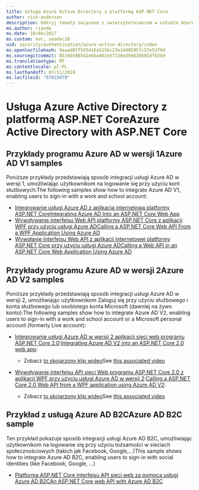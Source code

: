```yaml
---
title: Usługa Azure Active Directory z platformą ASP.NET Core
author: rick-anderson
description: Odkryj tematy związane z uwierzytelnianiem w usłudze Azure Active Directory w programie ASP.NET Core.
ms.author: riande
ms.date: 10/04/2017
ms.custom: mvc, seodec18
uid: security/authentication/azure-active-directory/index
ms.openlocfilehash: 9aaad8ff555416a525bc23e3d405957c57e53f9d
ms.sourcegitcommit: 8516b586541e6ba402e57228e356639b85dfb2b9
ms.translationtype: MT
ms.contentlocale: pl-PL
ms.lasthandoff: 07/11/2019
ms.locfileid: "67815079"
---
```

# <a name="azure-active-directory-with-aspnet-core"></a><span data-ttu-id="e890e-103">Usługa Azure Active Directory z platformą ASP.NET Core</span><span class="sxs-lookup"><span data-stu-id="e890e-103">Azure Active Directory with ASP.NET Core</span></span>

## <a name="azure-ad-v1-samples"></a><span data-ttu-id="e890e-104">Przykłady programu Azure AD w wersji 1</span><span class="sxs-lookup"><span data-stu-id="e890e-104">Azure AD V1 samples</span></span>

<span data-ttu-id="e890e-105">Poniższe przykłady przedstawiają sposób integracji usługi Azure AD w wersji 1, umożliwiając użytkownikom na logowanie się przy użyciu kont służbowych:</span><span class="sxs-lookup"><span data-stu-id="e890e-105">The following samples show how to integrate Azure AD V1, enabling users to sign-in with a work and school account:</span></span>
* [<span data-ttu-id="e890e-106">Integrowanie usługi Azure AD z aplikacją internetową platformy ASP.NET Core</span><span class="sxs-lookup"><span data-stu-id="e890e-106">Integrating Azure AD Into an ASP.NET Core Web App</span></span>](https://azure.microsoft.com/documentation/samples/active-directory-dotnet-webapp-openidconnect-aspnetcore/)
* [<span data-ttu-id="e890e-107">Wywoływanie interfejsu Web API platformy ASP.NET Core z aplikacji WPF przy użyciu usługi Azure AD</span><span class="sxs-lookup"><span data-stu-id="e890e-107">Calling a ASP.NET Core Web API From a WPF Application Using Azure AD</span></span>](https://azure.microsoft.com/documentation/samples/active-directory-dotnet-native-aspnetcore/)
* [<span data-ttu-id="e890e-108">Wywołanie interfejsu Web API z aplikacji internetowej platformy ASP.NET Core przy użyciu usługi Azure AD</span><span class="sxs-lookup"><span data-stu-id="e890e-108">Calling a Web API in an ASP.NET Core Web Application Using Azure AD</span></span>](https://azure.microsoft.com/documentation/samples/active-directory-dotnet-webapp-webapi-openidconnect-aspnetcore/)

## <a name="azure-ad-v2-samples"></a><span data-ttu-id="e890e-109">Przykłady programu Azure AD w wersji 2</span><span class="sxs-lookup"><span data-stu-id="e890e-109">Azure AD V2 samples</span></span>

<span data-ttu-id="e890e-110">Poniższe przykłady przedstawiają sposób integracji usługi Azure AD w wersji 2, umożliwiając użytkownikom Zaloguj się przy użyciu służbowego i konta służbowego lub osobistego konta Microsoft (dawniej na żywo konto):</span><span class="sxs-lookup"><span data-stu-id="e890e-110">The following samples show how to integrate Azure AD V2, enabling users to sign-in with a work and school account or a Microsoft personal account (formerly Live account):</span></span>
* <span data-ttu-id="e890e-111">[Integrowanie usługi Azure AD w wersji 2 aplikacji sieci web programu ASP.NET Core 2.0](https://github.com/Azure-Samples/active-directory-aspnetcore-webapp-openidconnect-v2):</span><span class="sxs-lookup"><span data-stu-id="e890e-111">[Integrating Azure AD V2 into an ASP.NET Core 2.0 web app](https://github.com/Azure-Samples/active-directory-aspnetcore-webapp-openidconnect-v2):</span></span> 
  * <span data-ttu-id="e890e-112">Zobacz [to skojarzony klip wideo](https://channel9.msdn.com/Events/Build/2018/THR5001)</span><span class="sxs-lookup"><span data-stu-id="e890e-112">See [this associated video](https://channel9.msdn.com/Events/Build/2018/THR5001)</span></span> 

* <span data-ttu-id="e890e-113">[Wywoływanie interfejsu API sieci Web programu ASP.NET Core 2.0 z aplikacji WPF przy użyciu usługi Azure AD w wersji 2](https://github.com/azure-samples/active-directory-dotnet-native-aspnetcore-v2):</span><span class="sxs-lookup"><span data-stu-id="e890e-113">[Calling a ASP.NET Core 2.0 Web API from a WPF application using Azure AD V2](https://github.com/azure-samples/active-directory-dotnet-native-aspnetcore-v2):</span></span> 
  * <span data-ttu-id="e890e-114">Zobacz [to skojarzony klip wideo](https://channel9.msdn.com/Events/Build/2018/THR5000)</span><span class="sxs-lookup"><span data-stu-id="e890e-114">See [this associated video](https://channel9.msdn.com/Events/Build/2018/THR5000)</span></span>

## <a name="azure-ad-b2c-sample"></a><span data-ttu-id="e890e-115">Przykład z usługą Azure AD B2C</span><span class="sxs-lookup"><span data-stu-id="e890e-115">Azure AD B2C sample</span></span>

<span data-ttu-id="e890e-116">Ten przykład pokazuje sposób integracji usługi Azure AD B2C, umożliwiając użytkownikom na logowanie się przy użyciu tożsamości w sieciach społecznościowych (takich jak Facebook, Google,...)</span><span class="sxs-lookup"><span data-stu-id="e890e-116">This sample shows how to integrate Azure AD B2C, enabling users to sign-in with social identities (like Facebook, Google, ...)</span></span>
* [<span data-ttu-id="e890e-117">Platforma ASP.NET Core interfejsu API sieci web za pomocą usługi Azure AD B2C</span><span class="sxs-lookup"><span data-stu-id="e890e-117">An ASP.NET Core web API with Azure AD B2C</span></span>](https://azure.microsoft.com/resources/samples/active-directory-b2c-dotnetcore-webapi/)
